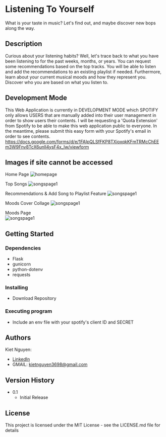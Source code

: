 # Listening To Yourself 

What is your taste in music? Let's find out, and maybe discover new bops along the way.

## Description

Curious about your listening habits? Well, let's trace back to what you have been listening to for the past weeks, months, or years. You can request some recommendations based on the top tracks. You will be able to listen and add the recommendations to an existing playlist if needed. Furthermore, learn about your current musical moods and how they represent you. Discover who you are based on what you listen to.

## Development Mode

This Web Application is currently in DEVELOPMENT MODE which SPOTIFY only allows USERS that are manually added into their user management in order to show users their contents. I will be requesting a 'Quota Extension' from Spotify to be able to make this web application public to everyone. In the meantime, please submit this easy form with your Spotify's email in order to see contents. https://docs.google.com/forms/d/e/1FAIpQLSfFKP8TXioxqkKFmTRMcChEEm3W9Fnv8TcX6unll4ysF4x_Iw/viewform

## Images if site cannot be accessed

Home Page
![homepage](https://github.com/kietn20/Listening-to-Yourself/blob/main/static/docs/images/homepage.png?raw=true)

Top Songs
![songspage1](https://github.com/kietn20/Listening-to-Yourself/blob/main/static/docs/images/songpage1.png?raw=true)

Recommendations & Add Song to Playlist Feature
![songspage1](https://github.com/kietn20/Listening-to-Yourself/blob/main/static/docs/images/songpage2.png?raw=true)

Moods Cover Collage
![songspage1](https://github.com/kietn20/Listening-to-Yourself/blob/main/static/docs/images/moodpage1.png?raw=true)

Moods Page <br />
![songspage1](https://github.com/kietn20/Listening-to-Yourself/blob/main/static/docs/images/moodpage2.png?raw=true)

## Getting Started

### Dependencies

* Flask
* gunicorn
* python-dotenv
* requests

### Installing

* Download Repository 

### Executing program

* Include an env file with your spotify's client ID and SECRET

## Authors
  
Kiet Nguyen: 
* [LinkedIn](https://www.linkedin.com/in/kiet-nguyen-232458276/) 
* GMAIL: kietnguyen3698@gmail.com

## Version History
* 0.1
    * Initial Release

## License

This project is licensed under the MIT License - see the LICENSE.md file for details
